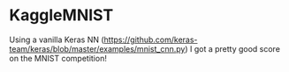 # KaggleMNIST
Using a vanilla Keras NN (https://github.com/keras-team/keras/blob/master/examples/mnist_cnn.py) I got
a pretty good score on the MNIST competition!
